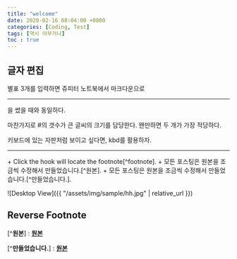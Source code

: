 ```yaml
---
title: "welcome"
date: 2020-02-16 08:04:00 +0800
categories: [Coding, Test]
tags: [역시 아무거나]
toc : true
---
```


## 글자 편집
별표 3개를 입력하면 쥬피터 노트북에서 마크다운으로 <hr>을 썼을 때와 동일하다.

마찬가지로 #의 갯수가 큰 글씨의 크기를 담당한다. 왠만하면 두 개가 가장 적당하다.

<kbd>키보드</kbd>에 있는 자판처럼 보이고 싶다면, kbd를 활용하자.


<hr>
+ Click the hook will locate the footnote[^footnote].
+ 모든 포스팅은 원본을 조금씩 수정해서 만들었습니다.[^원본].
+ 모든 포스팅은 원본을 조금씩 수정해서 만들었습니다.[^만들었습니다.].



![Desktop View]({{ "/assets/img/sample/hh.jpg" | relative_url }})


## Reverse Footnote
[^footnote]: The footnote source.

[^**원본**] : [**원본**](https://github.com/cotes2020/jekyll-theme-chirpy/)  

[^**만들었습니다.**] : [**원본**](https://github.com/cotes2020/jekyll-theme-chirpy/)  
